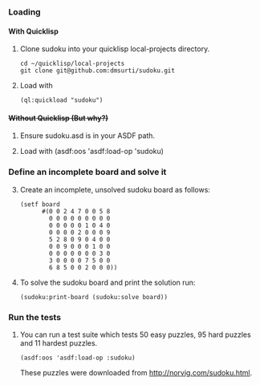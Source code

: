 ### Loading

#### With Quicklisp

1. Clone sudoku into your quicklisp local-projects directory.
   ```code
   cd ~/quicklisp/local-projects
   git clone git@github.com:dmsurti/sudoku.git
   ```

2. Load with
   ```code
   (ql:quickload "sudoku")
   ```

#### ~~Without Quicklisp (But why?)~~

1. Ensure sudoku.asd is in your ASDF path.

2. Load with (asdf:oos 'asdf:load-op 'sudoku)

### Define an incomplete board and solve it

3. Create an incomplete, unsolved sudoku board as follows:
   ```code
   (setf board
         #(0 0 2 4 7 0 0 5 8 
           0 0 0 0 0 0 0 0 0 
           0 0 0 0 0 1 0 4 0 
           0 0 0 0 2 0 0 0 9 
           5 2 8 0 9 0 4 0 0 
           0 0 9 0 0 0 1 0 0 
           0 0 0 0 0 0 0 3 0 
           3 0 0 0 0 7 5 0 0 
           6 8 5 0 0 2 0 0 0))
   ```

4. To solve the sudoku board and print the solution run:
   ```code
   (sudoku:print-board (sudoku:solve board))
   ```

### Run the tests

1. You can run a test suite which tests 50 easy puzzles, 95 hard puzzles and 11
   hardest puzzles. 
   
   ```code
   (asdf:oos 'asdf:load-op :sudoku)
   ```
   
   These puzzles were downloaded from http://norvig.com/sudoku.html.
